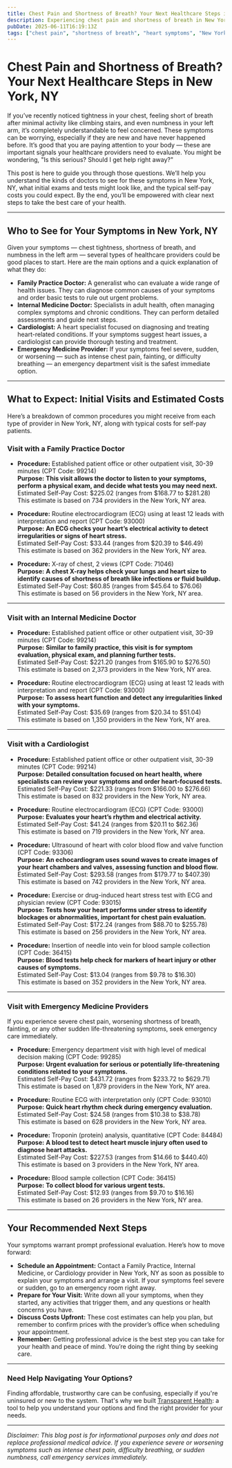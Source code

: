 ```yaml
---
title: Chest Pain and Shortness of Breath? Your Next Healthcare Steps in New York, NY  
description: Experiencing chest pain and shortness of breath in New York, NY? Learn who to see, what tests you might need, and typical costs to guide your next steps.  
pubDate: 2025-06-11T16:19:13Z
tags: ["chest pain", "shortness of breath", "heart symptoms", "New York", "health care", "provider costs"]  
---
```


# Chest Pain and Shortness of Breath? Your Next Healthcare Steps in New York, NY

If you’ve recently noticed tightness in your chest, feeling short of breath after minimal activity like climbing stairs, and even numbness in your left arm, it’s completely understandable to feel concerned. These symptoms can be worrying, especially if they are new and have never happened before. It’s good that you are paying attention to your body — these are important signals your healthcare providers need to evaluate. You might be wondering, "Is this serious? Should I get help right away?" 

This post is here to guide you through those questions. We’ll help you understand the kinds of doctors to see for these symptoms in New York, NY, what initial exams and tests might look like, and the typical self-pay costs you could expect. By the end, you’ll be empowered with clear next steps to take the best care of your health.

---

## Who to See for Your Symptoms in New York, NY

Given your symptoms — chest tightness, shortness of breath, and numbness in the left arm — several types of healthcare providers could be good places to start. Here are the main options and a quick explanation of what they do:

- **Family Practice Doctor:** A generalist who can evaluate a wide range of health issues. They can diagnose common causes of your symptoms and order basic tests to rule out urgent problems.
- **Internal Medicine Doctor:** Specialists in adult health, often managing complex symptoms and chronic conditions. They can perform detailed assessments and guide next steps.
- **Cardiologist:** A heart specialist focused on diagnosing and treating heart-related conditions. If your symptoms suggest heart issues, a cardiologist can provide thorough testing and treatment.
- **Emergency Medicine Provider:** If your symptoms feel severe, sudden, or worsening — such as intense chest pain, fainting, or difficulty breathing — an emergency department visit is the safest immediate option.

---

## What to Expect: Initial Visits and Estimated Costs

Here’s a breakdown of common procedures you might receive from each type of provider in New York, NY, along with typical costs for self-pay patients.

### Visit with a Family Practice Doctor

- **Procedure:** Established patient office or other outpatient visit, 30-39 minutes (CPT Code: 99214)  
  **Purpose:** **This visit allows the doctor to listen to your symptoms, perform a physical exam, and decide what tests you may need next.**  
  Estimated Self-Pay Cost: $225.02 (ranges from $168.77 to $281.28)  
  This estimate is based on 734 providers in the New York, NY area.

- **Procedure:** Routine electrocardiogram (ECG) using at least 12 leads with interpretation and report (CPT Code: 93000)  
  **Purpose:** **An ECG checks your heart’s electrical activity to detect irregularities or signs of heart stress.**  
  Estimated Self-Pay Cost: $33.44 (ranges from $20.39 to $46.49)  
  This estimate is based on 362 providers in the New York, NY area.

- **Procedure:** X-ray of chest, 2 views (CPT Code: 71046)  
  **Purpose:** **A chest X-ray helps check your lungs and heart size to identify causes of shortness of breath like infections or fluid buildup.**  
  Estimated Self-Pay Cost: $60.85 (ranges from $45.64 to $76.06)  
  This estimate is based on 56 providers in the New York, NY area.

---

### Visit with an Internal Medicine Doctor

- **Procedure:** Established patient office or other outpatient visit, 30-39 minutes (CPT Code: 99214)  
  **Purpose:** **Similar to family practice, this visit is for symptom evaluation, physical exam, and planning further tests.**  
  Estimated Self-Pay Cost: $221.20 (ranges from $165.90 to $276.50)  
  This estimate is based on 2,373 providers in the New York, NY area.

- **Procedure:** Routine electrocardiogram (ECG) using at least 12 leads with interpretation and report (CPT Code: 93000)  
  **Purpose:** **To assess heart function and detect any irregularities linked with your symptoms.**  
  Estimated Self-Pay Cost: $35.69 (ranges from $20.34 to $51.04)  
  This estimate is based on 1,350 providers in the New York, NY area.

---

### Visit with a Cardiologist

- **Procedure:** Established patient office or other outpatient visit, 30-39 minutes (CPT Code: 99214)  
  **Purpose:** **Detailed consultation focused on heart health, where specialists can review your symptoms and order heart-focused tests.**  
  Estimated Self-Pay Cost: $221.33 (ranges from $166.00 to $276.66)  
  This estimate is based on 832 providers in the New York, NY area.

- **Procedure:** Routine electrocardiogram (ECG) (CPT Code: 93000)  
  **Purpose:** **Evaluates your heart’s rhythm and electrical activity.**  
  Estimated Self-Pay Cost: $41.24 (ranges from $20.11 to $62.36)  
  This estimate is based on 719 providers in the New York, NY area.

- **Procedure:** Ultrasound of heart with color blood flow and valve function (CPT Code: 93306)  
  **Purpose:** **An echocardiogram uses sound waves to create images of your heart chambers and valves, assessing function and blood flow.**  
  Estimated Self-Pay Cost: $293.58 (ranges from $179.77 to $407.39)  
  This estimate is based on 742 providers in the New York, NY area.

- **Procedure:** Exercise or drug-induced heart stress test with ECG and physician review (CPT Code: 93015)  
  **Purpose:** **Tests how your heart performs under stress to identify blockages or abnormalities, important for chest pain evaluation.**  
  Estimated Self-Pay Cost: $172.24 (ranges from $88.70 to $255.78)  
  This estimate is based on 256 providers in the New York, NY area.

- **Procedure:** Insertion of needle into vein for blood sample collection (CPT Code: 36415)  
  **Purpose:** **Blood tests help check for markers of heart injury or other causes of symptoms.**  
  Estimated Self-Pay Cost: $13.04 (ranges from $9.78 to $16.30)  
  This estimate is based on 352 providers in the New York, NY area.

---

### Visit with Emergency Medicine Providers

If you experience severe chest pain, worsening shortness of breath, fainting, or any other sudden life-threatening symptoms, seek emergency care immediately.

- **Procedure:** Emergency department visit with high level of medical decision making (CPT Code: 99285)  
  **Purpose:** **Urgent evaluation for serious or potentially life-threatening conditions related to your symptoms.**  
  Estimated Self-Pay Cost: $431.72 (ranges from $233.72 to $629.71)  
  This estimate is based on 1,879 providers in the New York, NY area.

- **Procedure:** Routine ECG with interpretation only (CPT Code: 93010)  
  **Purpose:** **Quick heart rhythm check during emergency evaluation.**  
  Estimated Self-Pay Cost: $24.58 (ranges from $10.38 to $38.78)  
  This estimate is based on 628 providers in the New York, NY area.

- **Procedure:** Troponin (protein) analysis, quantitative (CPT Code: 84484)  
  **Purpose:** **A blood test to detect heart muscle injury often used to diagnose heart attacks.**  
  Estimated Self-Pay Cost: $227.53 (ranges from $14.66 to $440.40)  
  This estimate is based on 3 providers in the New York, NY area.

- **Procedure:** Blood sample collection (CPT Code: 36415)  
  **Purpose:** **To collect blood for various urgent tests.**  
  Estimated Self-Pay Cost: $12.93 (ranges from $9.70 to $16.16)  
  This estimate is based on 26 providers in the New York, NY area.

---

## Your Recommended Next Steps

Your symptoms warrant prompt professional evaluation. Here’s how to move forward:

- **Schedule an Appointment:** Contact a Family Practice, Internal Medicine, or Cardiology provider in New York, NY as soon as possible to explain your symptoms and arrange a visit. If your symptoms feel severe or sudden, go to an emergency room right away.
- **Prepare for Your Visit:** Write down all your symptoms, when they started, any activities that trigger them, and any questions or health concerns you have.
- **Discuss Costs Upfront:** These cost estimates can help you plan, but remember to confirm prices with the provider’s office when scheduling your appointment.
- **Remember:** Getting professional advice is the best step you can take for your health and peace of mind. You’re doing the right thing by seeking care.

---

### Need Help Navigating Your Options?

Finding affordable, trustworthy care can be confusing, especially if you're uninsured or new to the system. That's why we built [Transparent Health](https://transparenthealth.ai): a tool to help you understand your options and find the right provider for your needs. 

---

*Disclaimer: This blog post is for informational purposes only and does not replace professional medical advice. If you experience severe or worsening symptoms such as intense chest pain, difficulty breathing, or sudden numbness, call emergency services immediately.*